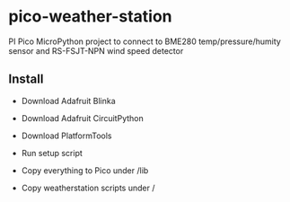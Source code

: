 # pico-weather-station
PI Pico MicroPython project to connect to BME280 temp/pressure/humity sensor and RS-FSJT-NPN wind speed detector

## Install

* Download Adafruit Blinka
* Download Adafruit CircuitPython
* Download PlatformTools

* Run setup script
* Copy everything to Pico under /lib

* Copy weatherstation scripts under /
